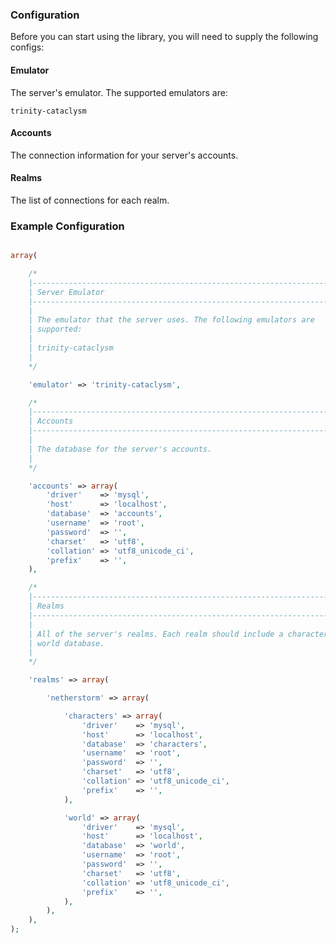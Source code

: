 ### Configuration

Before you can start using the library, you will need to supply the
following configs:

#### Emulator

The server's emulator. The supported emulators are:

	trinity-cataclysm

#### Accounts

The connection information for your server's accounts.

#### Realms

The list of connections for each realm.

### Example Configuration

```php

array(

	/*
	|--------------------------------------------------------------------------
	| Server Emulator
	|--------------------------------------------------------------------------
	|
	| The emulator that the server uses. The following emulators are
	| supported:
	|
	| trinity-cataclysm
	|
	*/

	'emulator' => 'trinity-cataclysm',

	/*
	|--------------------------------------------------------------------------
	| Accounts
	|--------------------------------------------------------------------------
	|
	| The database for the server's accounts.
	|
	*/

	'accounts' => array(
		'driver'    => 'mysql',
		'host'      => 'localhost',
		'database'  => 'accounts',
		'username'  => 'root',
		'password'  => '',
		'charset'   => 'utf8',
		'collation' => 'utf8_unicode_ci',
		'prefix'    => '',
	),

	/*
	|--------------------------------------------------------------------------
	| Realms
	|--------------------------------------------------------------------------
	|
	| All of the server's realms. Each realm should include a characters and
	| world database.
	|
	*/

	'realms' => array(

		'netherstorm' => array(

			'characters' => array(
				'driver'    => 'mysql',
				'host'      => 'localhost',
				'database'  => 'characters',
				'username'  => 'root',
				'password'  => '',
				'charset'   => 'utf8',
				'collation' => 'utf8_unicode_ci',
				'prefix'    => '',	
			),

			'world' => array(
				'driver'    => 'mysql',
				'host'      => 'localhost',
				'database'  => 'world',
				'username'  => 'root',
				'password'  => '',
				'charset'   => 'utf8',
				'collation' => 'utf8_unicode_ci',
				'prefix'    => '',	
			),
		),
	),
);
```